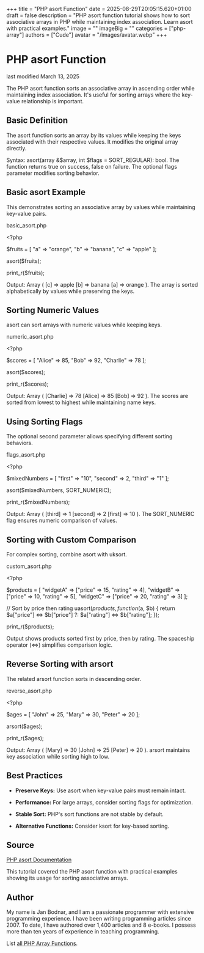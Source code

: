 +++
title = "PHP asort Function"
date = 2025-08-29T20:05:15.620+01:00
draft = false
description = "PHP asort function tutorial shows how to sort associative arrays in PHP while maintaining index association. Learn asort with practical examples."
image = ""
imageBig = ""
categories = ["php-array"]
authors = ["Cude"]
avatar = "/images/avatar.webp"
+++

# PHP asort Function

last modified March 13, 2025

The PHP asort function sorts an associative array in ascending
order while maintaining index association. It's useful for sorting arrays
where the key-value relationship is important.

## Basic Definition

The asort function sorts an array by its values while keeping
the keys associated with their respective values. It modifies the original
array directly.

Syntax: asort(array &amp;$array, int $flags = SORT_REGULAR): bool.
The function returns true on success, false on failure. The optional flags
parameter modifies sorting behavior.

## Basic asort Example

This demonstrates sorting an associative array by values while maintaining
key-value pairs.

basic_asort.php
  

&lt;?php

$fruits = [
    "a" =&gt; "orange",
    "b" =&gt; "banana",
    "c" =&gt; "apple"
];

asort($fruits);

print_r($fruits);

Output: Array ( [c] =&gt; apple [b] =&gt; banana [a] =&gt; orange ).
The array is sorted alphabetically by values while preserving the keys.

## Sorting Numeric Values

asort can sort arrays with numeric values while keeping keys.

numeric_asort.php
  

&lt;?php

$scores = [
    "Alice" =&gt; 85,
    "Bob" =&gt; 92,
    "Charlie" =&gt; 78
];

asort($scores);

print_r($scores);

Output: Array ( [Charlie] =&gt; 78 [Alice] =&gt; 85 [Bob] =&gt; 92 ).
The scores are sorted from lowest to highest while maintaining name keys.

## Using Sorting Flags

The optional second parameter allows specifying different sorting behaviors.

flags_asort.php
  

&lt;?php

$mixedNumbers = [
    "first" =&gt; "10",
    "second" =&gt; 2,
    "third" =&gt; "1"
];

asort($mixedNumbers, SORT_NUMERIC);

print_r($mixedNumbers);

Output: Array ( [third] =&gt; 1 [second] =&gt; 2 [first] =&gt; 10 ).
The SORT_NUMERIC flag ensures numeric comparison of values.

## Sorting with Custom Comparison

For complex sorting, combine asort with uksort.

custom_asort.php
  

&lt;?php

$products = [
    "widgetA" =&gt; ["price" =&gt; 15, "rating" =&gt; 4],
    "widgetB" =&gt; ["price" =&gt; 10, "rating" =&gt; 5],
    "widgetC" =&gt; ["price" =&gt; 20, "rating" =&gt; 3]
];

// Sort by price then rating
uasort($products, function($a, $b) {
    return $a["price"] &lt;=&gt; $b["price"] ?: $a["rating"] &lt;=&gt; $b["rating"];
});

print_r($products);

Output shows products sorted first by price, then by rating. The spaceship
operator (&lt;=&gt;) simplifies comparison logic.

## Reverse Sorting with arsort

The related arsort function sorts in descending order.

reverse_asort.php
  

&lt;?php

$ages = [
    "John" =&gt; 25,
    "Mary" =&gt; 30,
    "Peter" =&gt; 20
];

arsort($ages);

print_r($ages);

Output: Array ( [Mary] =&gt; 30 [John] =&gt; 25 [Peter] =&gt; 20 ).
arsort maintains key association while sorting high to low.

## Best Practices

- **Preserve Keys:** Use asort when key-value pairs must remain intact.

- **Performance:** For large arrays, consider sorting flags for optimization.

- **Stable Sort:** PHP's sort functions are not stable by default.

- **Alternative Functions:** Consider ksort for key-based sorting.

## Source

[PHP asort Documentation](https://www.php.net/manual/en/function.asort.php)

This tutorial covered the PHP asort function with practical
examples showing its usage for sorting associative arrays.

## Author

My name is Jan Bodnar, and I am a passionate programmer with extensive
programming experience. I have been writing programming articles since 2007.
To date, I have authored over 1,400 articles and 8 e-books. I possess more
than ten years of experience in teaching programming.

List [all PHP Array Functions](/php/#php-array).